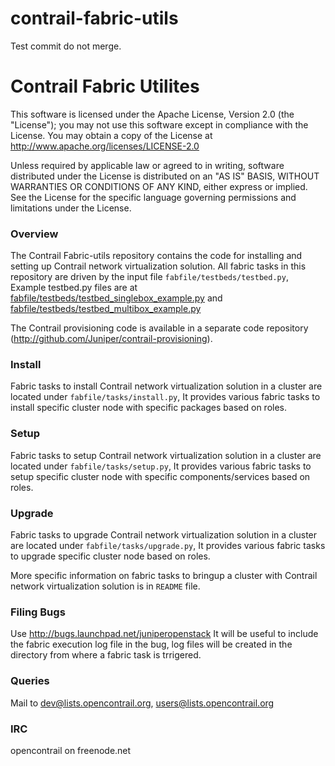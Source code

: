 contrail-fabric-utils
=====================
Test commit do not merge.
# Contrail Fabric Utilites

This software is licensed under the Apache License, Version 2.0 (the "License");
you may not use this software except in compliance with the License.
You may obtain a copy of the License at http://www.apache.org/licenses/LICENSE-2.0

Unless required by applicable law or agreed to in writing, software
distributed under the License is distributed on an "AS IS" BASIS,
WITHOUT WARRANTIES OR CONDITIONS OF ANY KIND, either express or implied.
See the License for the specific language governing permissions and
limitations under the License.

### Overview

The Contrail Fabric-utils repository contains the code for installing and setting up Contrail network virtualization solution.
All fabric tasks in this repository are driven by the input file ``fabfile/testbeds/testbed.py``, Example testbed.py files are at [fabfile/testbeds/testbed_singlebox_example.py](fabfile/testbeds/testbed_singlebox_example.py) and [fabfile/testbeds/testbed_multibox_example.py](fabfile/testbeds/testbed_multibox_example.py)

The Contrail provisioning code is available in a separate code repository (http://github.com/Juniper/contrail-provisioning).

### Install
Fabric tasks to install Contrail network virtualization solution in a cluster are located under ``fabfile/tasks/install.py``, It provides various fabric tasks to install specific cluster node with specific packages based on roles.

### Setup
Fabric tasks to setup Contrail network virtualization solution in a cluster are located under ``fabfile/tasks/setup.py``, It provides various fabric tasks to setup specific cluster node with specific components/services based on roles.

### Upgrade
Fabric tasks to upgrade Contrail network virtualization solution in a cluster are located under ``fabfile/tasks/upgrade.py``, It provides various fabric tasks to upgrade specific cluster node based on roles.

More specific information on fabric tasks to bringup a cluster with Contrail network virtualization solution is in ``README`` file.

### Filing Bugs
Use http://bugs.launchpad.net/juniperopenstack
It will be useful to include the fabric execution log file in the bug, log files will be created in the directory from where a fabric task is trrigered.

### Queries
Mail to
dev@lists.opencontrail.org,
users@lists.opencontrail.org

### IRC
opencontrail on freenode.net
